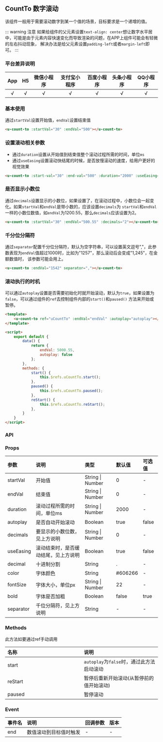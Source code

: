 ## CountTo 数字滚动 <to-api/>

<demo-model url="/pages/componentsB/countTo/countTo"></demo-model>

该组件一般用于需要滚动数字到某一个值的场景，目标要求是一个递增的值。

::: warning 注意
如果给组件的父元素设置`text-align: center`想让数字水平居中，可能是由于元素内容快速变化而导致渲染的问题，在APP上组件可能会有轻微的左右抖动现象，
解决办法是给父元素设置`padding-left`或者`margin-left`即可。
:::

### 平台差异说明

|App|H5	|微信小程序	|支付宝小程序		|百度小程序	|头条小程序	|QQ小程序	|
|:-:|:-:|:-:		|:-:			|:-:		|:-:		|:-:		|
|√	|√	|√			|√				|√			|√			|√			|

### 基本使用

通过`startVal`设置开始值，`endVal`设置结束值

```html
<u-count-to :startVal="30" :endVal="500"></u-count-to>
```

### 设置滚动相关参数

- 通过`duration`设置从开始值到结束值整个滚动过程所需的时间，单位`ms`
- 通过`useEasing`设置滚动快结尾的时候，是否放慢滚动的速度，给用户更好的视觉效果

```html
<u-count-to :start-val="30" :end-val="500" :duration="2000" :useEasing="false"></u-count-to>
```

### 是否显示小数位

通过`decimals`设置显示的小数位，如果设置了，在滚动过程中，小数位会一起变化。如果`startVal`和`endVal`是带小数的，应该设置`decimals`为
`startVal`和`endVal`一样的小数位数值，如`endVal`为1200.55，那么`decimals`应该设置为2。

```html
<u-count-to :startVal="30" :endVal="500.55" :decimals="2"></u-count-to>
```

### 千分位分隔符

通过`separator`配置千分位分隔符，默认为空字符串，可以设置英文逗号","，此参数表现为`endVal`值超过1000时，比如为"1257"，那么滚动后会变成"1,245"，在金额数值时，
该参数可能会用上。

```html
<u-count-to :endVal="1542" separator=","></u-count-to>
```

### 滚动执行的时机

可以通过`autoplay`设置是否需要初始化时就开始滚动，默认为`true`，如果设置为`false`，可以通过组件的`ref`去控制组件内部的`start()`和`paused()`
方法来开始或暂停。

```html
<template>
	<u-count-to ref="uCountTo" :endVal="endVal" :autoplay="autoplay"></u-count-to>
</template>

<script>
	export default {
		data() {
			return {
				endVal: 5000.55,
				autoplay: false
			};
		},
		methods: {
			start() {
				this.$refs.uCountTo.start();
			},
			paused() {
				this.$refs.uCountTo.paused();
			},
			reStart() {
				this.$refs.uCountTo.reStart();
			},
		}
	}
</script>
```

### API

### Props

| 参数		| 说明									| 类型					| 默认值		|  可选值	|
|:-			|:-										|:-						|:-			|:-			|
| startVal	| 开始值									| String &#124; Number	| 0			| -			|
| endVal	| 结束值									| String &#124; Number	| 0			| -			|
| duration	| 滚动过程所需的时间，单位ms				| String &#124; Number	| 2000		| -			|
| autoplay	| 是否自动开始滚动						| Boolean				| true		| false		|
| decimals	| 要显示的小数位数，见上方说明				| String &#124; Number	| 0			| -			|
| useEasing	| 滚动结束时，是否缓动结尾，见上方说明		| Boolean				| true		| false		|
| decimal	| 十进制分割								| String				| .			| -			|
| color		| 字体颜色								| String				| #606266	| -			|
| fontSize	| 字体大小，单位px						| String &#124; Number	| 22		| -			|
| bold		| 字体是否加粗							| Boolean				| false		| true		|
| separator	| 千位分隔符，见上方说明					| String				| -			| -			|


### Methods

此方法如要通过ref手动调用

| 名称		| 说明										|
|:-			|:-											|
| start		|`autoplay`为`false`时，通过此方法启动滚动		|
| reStart	|暂停后重新开始滚动(从暂停前的值开始滚动)		|
| paused	|暂停滚动									|


### Event

|事件名	|说明					|回调参数	|版本	|
|:-		|:-						|:-			|:-		|
| end	| 数值滚动到目标值时触发	| -			| -		|


<style scoped>
h3[id=methods] + p + table thead tr th:nth-child(1) {
	width: 50%;
}

h3[id=methods] + p + table thead tr th:nth-child(2) {
	width: 50%;
}
</style>
